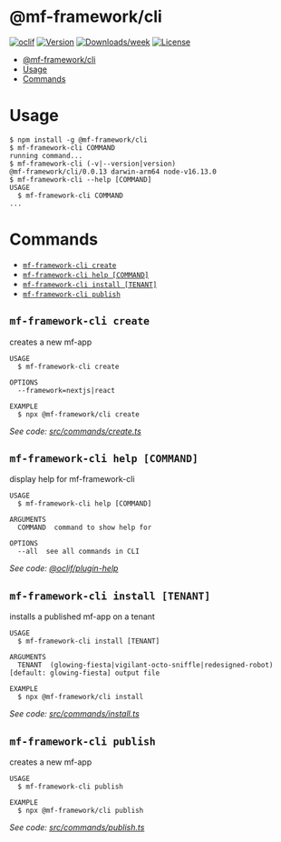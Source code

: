 # @mf-framework/cli

[![oclif](https://img.shields.io/badge/cli-oclif-brightgreen.svg)](https://oclif.io)
[![Version](https://img.shields.io/npm/v/@mf-framework/cli.svg)](https://npmjs.org/package/@mf-framework/cli)
[![Downloads/week](https://img.shields.io/npm/dw/@mf-framework/cli.svg)](https://npmjs.org/package/@mf-framework/cli)
[![License](https://img.shields.io/npm/l/@mf-framework/cli.svg)](https://github.com/marcelovicentegc/microfrontend-framework/blob/master/package.json)

<!-- toc -->
* [@mf-framework/cli](#mf-frameworkcli)
* [Usage](#usage)
* [Commands](#commands)
<!-- tocstop -->

# Usage

<!-- usage -->
```sh-session
$ npm install -g @mf-framework/cli
$ mf-framework-cli COMMAND
running command...
$ mf-framework-cli (-v|--version|version)
@mf-framework/cli/0.0.13 darwin-arm64 node-v16.13.0
$ mf-framework-cli --help [COMMAND]
USAGE
  $ mf-framework-cli COMMAND
...
```
<!-- usagestop -->

# Commands

<!-- commands -->
* [`mf-framework-cli create`](#mf-framework-cli-create)
* [`mf-framework-cli help [COMMAND]`](#mf-framework-cli-help-command)
* [`mf-framework-cli install [TENANT]`](#mf-framework-cli-install-tenant)
* [`mf-framework-cli publish`](#mf-framework-cli-publish)

## `mf-framework-cli create`

creates a new mf-app

```
USAGE
  $ mf-framework-cli create

OPTIONS
  --framework=nextjs|react

EXAMPLE
  $ npx @mf-framework/cli create
```

_See code: [src/commands/create.ts](https://github.com/marcelovicentegc/microfrontend-framework/blob/v0.0.13/src/commands/create.ts)_

## `mf-framework-cli help [COMMAND]`

display help for mf-framework-cli

```
USAGE
  $ mf-framework-cli help [COMMAND]

ARGUMENTS
  COMMAND  command to show help for

OPTIONS
  --all  see all commands in CLI
```

_See code: [@oclif/plugin-help](https://github.com/oclif/plugin-help/blob/v3.2.4/src/commands/help.ts)_

## `mf-framework-cli install [TENANT]`

installs a published mf-app on a tenant

```
USAGE
  $ mf-framework-cli install [TENANT]

ARGUMENTS
  TENANT  (glowing-fiesta|vigilant-octo-sniffle|redesigned-robot) [default: glowing-fiesta] output file

EXAMPLE
  $ npx @mf-framework/cli install
```

_See code: [src/commands/install.ts](https://github.com/marcelovicentegc/microfrontend-framework/blob/v0.0.13/src/commands/install.ts)_

## `mf-framework-cli publish`

creates a new mf-app

```
USAGE
  $ mf-framework-cli publish

EXAMPLE
  $ npx @mf-framework/cli publish
```

_See code: [src/commands/publish.ts](https://github.com/marcelovicentegc/microfrontend-framework/blob/v0.0.13/src/commands/publish.ts)_
<!-- commandsstop -->
